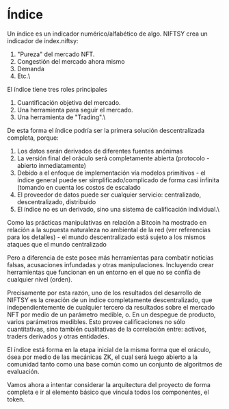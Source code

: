 # Índice

Un índice es un indicador numérico/alfabético de algo. NIFTSY crea un indicador de index.niftsy:

1. "Pureza" del mercado NFT.
2. Congestión del mercado ahora mismo
3. Demanda
4. Etc.\


El índice tiene tres roles principales

1. Cuantificación objetiva del mercado.
2. Una herramienta para seguir el mercado.
3. Una herramienta de "Trading".\


De esta forma el índice podría ser la primera solución descentralizada completa, porque:

1. Los datos serán derivados de diferentes fuentes anónimas
2. La versión final del oráculo será completamente abierta (protocolo - abierto inmediatamente)
3. Debido a el enfoque de implementación vía modelos primitivos - el índice general puede ser simplificado/complicado de forma casi infinita (tomando en cuenta los costos de escalado&#x20;
4. El proveedor de datos puede ser cualquier servicio: centralizado, descentralizado, distribuido
5. El índice no es un derivado, sino una sistema de calificación individual.\


Como las prácticas manipulativas en relación a Bitcoin ha mostrado en relación a la supuesta naturaleza no ambiental de la red (ver referencias para los detalles) - el mundo descentralizado está sujeto a los mismos ataques que el mundo centralizado

Pero a diferencia de este posee más herramientas para combatir noticias falsas, acusaciones infundadas y otras manipulaciones. Incluyendo crear herramientas que funcionan en un entorno en el que no se confía de cualquier nivel (orden).

Precisamente por esta razón, uno de los resultados del desarrollo de NIFTSY es la creación de un índice completamente descentralizado, que independientemente de cualquier tercero da resultados sobre el mercado NFT por medio de un parámetro medible, o. En un despegue de producto, varios parámetros medibles. Esto provee calificaciones no sólo cuantitativas, sino también cualitativas de la correlación entre: activos, traders derivados y otras entidades.

El índice está forma en la etapa inicial de la misma forma que el oráculo, ósea por medio de las mecánicas ZK, el cual será luego abierto a la comunidad tanto como una base común como un conjunto de algoritmos de evaluación.

Vamos ahora a intentar considerar la arquitectura del proyecto de forma completa e ir al elemento básico que vincula todos los componentes, el token.
